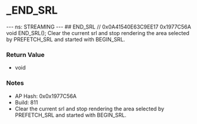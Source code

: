 # _END_SRL

--- ns: STREAMING --- ## END_SRL  // 0x0A41540E63C9EE17 0x1977C56A void END_SRL();  Clear the current srl and stop rendering the area selected by PREFETCH_SRL and started with BEGIN_SRL.

### Return Value
* void

### Notes
* AP Hash: 0x0x1977C56A
* Build: 811
* Clear the current srl and stop rendering the area selected by PREFETCH_SRL and started with BEGIN_SRL.

